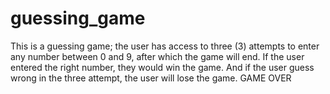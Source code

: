 # guessing_game
This is a guessing game; the user has access to three (3) attempts  to enter any number between 0 and 9, after which the game will end.
If the user entered the right number, they would win the game.
And if the user guess wrong in the three attempt, the user will lose the game. GAME OVER
